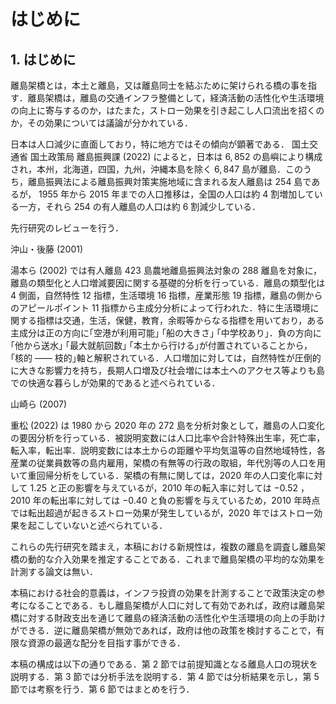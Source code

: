 # はじめに

## 1. はじめに

離島架橋とは，本土と離島，又は離島同士を結ぶために架けられる橋の事を指す．離島架橋は，離島の交通インフラ整備として，経済活動の活性化や生活環境の向上に寄与するのか，はたまた，ストロー効果を引き起こし人口流出を招くのか，その効果については議論が分かれている．

日本は人口減少に直面しており，特に地方ではその傾向が顕著である．
国土交通省 国土政策局 離島振興課 $(2022)$ によると，日本は $6,852$ の島嶼により構成され，本州，北海道，四国，九州，沖縄本島を除く $6,847$ 島が離島．このうち，離島振興法による離島振興対策実施地域に含まれる友人離島は $254$ 島であるが， $1955$ 年から $2015$ 年までの人口推移は，全国の人口は約 $4$ 割増加している一方，それら $254$ の有人離島の人口は約 $6$ 割減少している．

先行研究のレビューを行う．

<!-- TODO 沖山・後藤 (2001) -->

沖山・後藤 $(2001)$

湯本ら $(2002)$ では有人離島 $423$ 島農地離島振興法対象の $288$ 離島を対象に，離島の類型化と人口増減要因に関する基礎的分析を行っている．離島の類型化は $4$ 側面，自然特性 $12$ 指標，生活環境 $16$ 指標，産業形態 $19$ 指標，離島の側からのアピールポイント $11$ 指標から主成分分析によって行われた．特に生活環境に関する指標は交通，生活，保健，教育，余暇等からなる指標を用いており，ある主成分は正の方向に｢空港が利用可能｣ ｢船の大きさ｣ ｢中学校あり｣．負の方向に｢他から送水｣ ｢最大就航回数｣ ｢本土から行ける｣が付置されていることから，｢核的 ―― 枝的｣軸と解釈されている．人口増加に対しては，自然特性が圧倒的に大きな影響力を持ち，長期人口増及び社会増には本土へのアクセス等よりも島での快適な暮らしが効果的であると述べられている．

<!-- TODO 山崎ら (2007) -->

山崎ら $(2007)$

重松 $(2022)$ は $1980$ から $2020$ 年の $272$ 島を分析対象として，離島の人口変化の要因分析を行っている．被説明変数には人口比率や合計特殊出生率，死亡率，転入率，転出率．説明変数には本土からの距離や平均気温等の自然地域特性，各産業の従業員数等の島内雇用，架橋の有無等の行政の取組，年代別等の人口を用いて重回帰分析をしている．架橋の有無に関しては，$2020$ 年の人口変化率に対して $1.25$ と正の影響を与えているが，$2010$ 年の転入率に対しては $-0.52$ ，$2010$ 年の転出率に対しては $-0.40$ と負の影響を与えているため，$2010$ 年時点では転出超過が起きるストロー効果が発生しているが，2020 年ではストロー効果を起こしていないと述べられている．

これらの先行研究を踏まえ，本稿における新規性は，複数の離島を調査し離島架橋の動的な介入効果を推定することである．これまで離島架橋の平均的な効果を計測する論文は無い．

本稿における社会的意義は，インフラ投資の効果を計測することで政策決定の参考になることである．もし離島架橋が人口に対して有効であれば，政府は離島架橋に対する財政支出を通じて離島の経済活動の活性化や生活環境の向上の手助けができる．逆に離島架橋が無効であれば，政府は他の政策を検討することで，有限な資源の最適な配分を目指す事ができる．

本稿の構成は以下の通りである．第 $2$ 節では前提知識となる離島人口の現状を説明する．第 $3$ 節では分析手法を説明する．第 $4$ 節では分析結果を示し，第 $5$ 節では考察を行う．第 $6$ 節ではまとめを行う．
